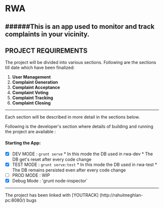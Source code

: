 # RWA
######This is an app used to monitor and track complaints in your vicinity.
----
## PROJECT REQUIREMENTS
The project will be divided into various sections. Following are the sections till date which have been finalized: 

1. **User Management**
2. **Complaint Generation**
3. **Complaint Acceptance**
4. **Complaint Voting**
5. **Complaint Tracking**
6. **Complaint Closing**
----
Each section will be described in more detail in the sections below.

Following is the developer's section where details of building and running the project are available :

#### Starting the App:

- [x] DEV MODE : `grunt serve`
      * In this mode the DB used in rwa-dev
      * The DB get's reset after every code change
- [x] TEST MODE : `grunt serve:test`
      * In this mode the DB used in rwa-test
      * The DB remains persisted even after every code change
- [ ] PROD MODE : WIP
- [x] Debug Mode : 'grunt node-inspector`
----
The project has been linked with [YOUTRACK] (http://rahulmeghlan-pc:8080/) bugs